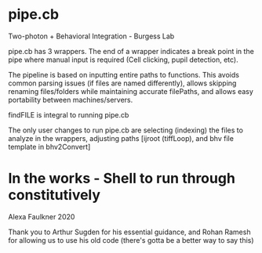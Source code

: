 # pipe.cb
Two-photon + Behavioral Integration - Burgess Lab

pipe.cb has 3 wrappers. The end of a wrapper indicates a break point in the pipe where manual input is required (Cell clicking, pupil detection, etc).

The pipeline is based on inputting entire paths to functions. This avoids common parsing issues (if files are named differently), allows skipping renaming files/folders while maintaining accurate filePaths, and allows easy portability between machines/servers.

findFILE is integral to running pipe.cb

The only user changes to run pipe.cb are selecting (indexing) the files to analyze in the wrappers, adjusting paths [ijroot (tiffLoop), and bhv file template in bhv2Convert]

# In the works - Shell to run through constitutively 

 Alexa Faulkner 2020


Thank you to Arthur Sugden for his essential guidance, and Rohan Ramesh for allowing us to use his old code (there's gotta be a better way to say this)
